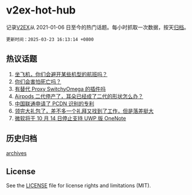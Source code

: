 # v2ex-hot-hub

 记录[V2EX](https://www.v2ex.com/)从 2021-01-06 日至今的热门话题。每小时抓取一次数据，按天[归档](archives)。

`更新时间：2025-03-23 16:13:14 +0800`

## 热议话题

1. [坐飞机，你们会避开某些机型的航班吗？](https://www.v2ex.com/t/1120396)
1. [你们会害怕死亡吗？](https://www.v2ex.com/t/1120423)
1. [有替代 Proxy SwitchyOmega 的插件吗](https://www.v2ex.com/t/1120361)
1. [Airpods 二代停产了，耳朵已经成了二代的形状怎么办？](https://www.v2ex.com/t/1120395)
1. [中国联通申请了 PCDN 识别的专利](https://www.v2ex.com/t/1120381)
1. [领完大礼包了，差不多一个礼拜又找到了工作，但是落差挺大](https://www.v2ex.com/t/1120349)
1. [微软将于 10 月 14 日停止支持 UWP 版 OneNote](https://www.v2ex.com/t/1120392)

## 历史归档

[archives](archives)

## License

See the [LICENSE](LICENSE) file for license rights and limitations (MIT).

